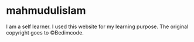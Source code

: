 # mahmudulislam
I am a self learner.
I used this website for my learning purpose.
The original copyright goes to ©️Bedimcode.
